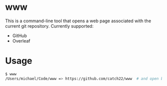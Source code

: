 # www

This is a command-line tool that opens a web page associated with the current git repository. Currently supported:
* GitHub
* Overleaf

# Usage

```bash
$ www
/Users/michael/Code/www => https://github.com/catch22/www  # and open browser
```
